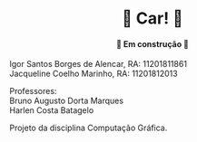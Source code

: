 <h1 align="center"> 🚗 Car! 🚗</h1>

<h4 align="center"> 
	🚀 Em construção 🚀
</h4>

<p align="center">

Igor Santos Borges de Alencar, RA: 11201811861 \
Jacqueline Coelho Marinho, RA: 11201812013

Professores:\
Bruno Augusto Dorta Marques \
Harlen Costa Batagelo 

Projeto da disciplina Computação Gráfica.

</p>
